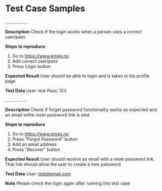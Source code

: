 # Test Case Samples

..................

**Description**
Check if the login works when a person uses a correct user/pass

**Steps to reproduce**
1. Go to https://www.emag.ro/
2. Add correct user/pass
3. Press Login button

**Expected Result**
User should be able to login and is taken to his profile page

**Test Data**
User: test
Pass: 123


.................

**Description** 
Check if forgot password functionality works as expected and an email withe reset password link is sent

**Steps to reproduce**
1. Go to https://www.emag.ro/
2. Press "Forgot Password" button
3. Add an email address
4. Press "Recover" button

**Expected Result**
User should receive an email with a reset password link. That link should allow the user to create a new password

**Test Data**
User: test@email.com

**Note**
Please check the login again after running this test case
